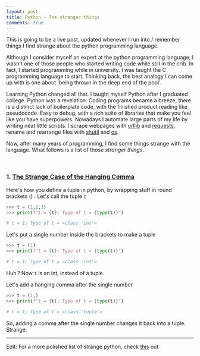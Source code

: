 ```yaml
---
layout: post
title: Python - The stranger things
comments: true
---
```


<p class="message">
  This is going to be a live post, updated whenever I run into / remember things I find strange about the python programming language.
</p>

Although I consider myself an expert at the python programming language, I wasn't one of those people who started writing code while still in the crib. In fact, I started programming while in university. I was taught the C programming language to start. Thinking back, the best analogy I can come up with is one about 'being thrown in the deep end of the pool'. 

Learning Python changed all that. I taught myself Python after I graduated college. Python was a revelation. Coding programs became a breeze, there is a distinct lack of boilerplate code, with the finished product reading like pseudocode. Easy to debug, with a rich suite of libraries that make you feel like you have superpowers. Nowadays I automate large parts of my life by writing neat little scripts. I scrape webpages with [urllib](https://docs.python.org/3.7/library/urllib.html#module-urllib) and [requests](https://requests.readthedocs.io/en/master/), rename and rearrange files with [shutil](https://docs.python.org/3/library/shutil.html) and [os](https://docs.python.org/3/library/os.html?highlight=os#module-os).

Now, after many years of programming, I find some things strange with the language. What follows is a list of those *stranger things*.


&nbsp;

### 1. <ins>The Strange Case of the Hanging Comma</ins>

Here's how you define a tuple in python, by wrapping stuff in round brackets () . Let's call the tuple `t`


```python
>>> t = (1,2,3)
>>> print(f"t = {t}; Type of t = {type(t)}") 

# t = 1; Type of t = <class 'int'>
```

Let's put a single number inside the brackets to make a tuple


```python
>>> t = (1)
>>> print(f"t = {t}; Type of t = {type(t)}") 

# t = 1; Type of t = <class 'int'>
```

Huh.? Now `t` is an int, instead of a tuple.

Let's add a hanging comma after the single number


```python
>>> t = (1,)
>>> print(f"t = {t}; Type of t = {type(t)}") 

# t = 1; Type of t = <class 'tuple'>
```

So, adding a comma after the single number changes it back into a tuple. Strange.


---
Edit: For a more polished list of strange python, check [this](https://github.com/satwikkansal/wtfpython) out 
